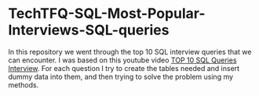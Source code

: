 # TechTFQ-SQL-Most-Popular-Interviews-SQL-queries

In this repository we went through the top 10 SQL interview queries that we can encounter.
I was based on this youtube video [TOP 10 SQL Queries Interview]([https://openai.com](https://www.youtube.com/watch?v=ZML_EJrBhnY&list=PLavw5C92dz9Ef4E-1Zi9KfCTXS_IN8gXZ&index=20)https://www.youtube.com/watch?v=ZML_EJrBhnY&list=PLavw5C92dz9Ef4E-1Zi9KfCTXS_IN8gXZ&index=20).
For each question I try to create the tables needed and insert dummy data into them, and then trying to solve the problem using my methods.
